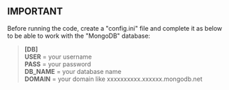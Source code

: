 ## IMPORTANT

Before running the code, create a "config.ini" file and complete it as below to be able to work with the "MongoDB" database:

>**[DB]**\
>**USER** = your username\
>**PASS** = your password\
>**DB_NAME** = your database name\
>**DOMAIN** = your domain like xxxxxxxxxx.xxxxxx.mongodb.net